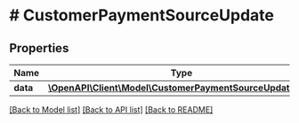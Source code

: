 # # CustomerPaymentSourceUpdate

## Properties

Name | Type | Description | Notes
------------ | ------------- | ------------- | -------------
**data** | [**\OpenAPI\Client\Model\CustomerPaymentSourceUpdateData**](CustomerPaymentSourceUpdateData.md) |  |

[[Back to Model list]](../../README.md#models) [[Back to API list]](../../README.md#endpoints) [[Back to README]](../../README.md)
